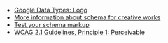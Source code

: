 - [Google Data Types: Logo](https://developers.google.com/search/docs/data-types/logo)
- [More information about schema for creative works](http://schema.org/Organization)
- [Test your schema markup](https://search.google.com/structured-data/testing-tool)
- [WCAG 2.1 Guidelines, Principle 1: Perceivable](https://www.w3.org/TR/WCAG21/#perceivable)
